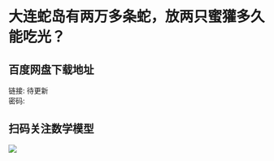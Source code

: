 # 大连蛇岛有两万多条蛇，放两只蜜獾多久能吃光？

## 百度网盘下载地址

链接: 待更新  
密码: 

## 扫码关注数学模型
![](https://avatars3.githubusercontent.com/u/56642120?s=200&v=4)
